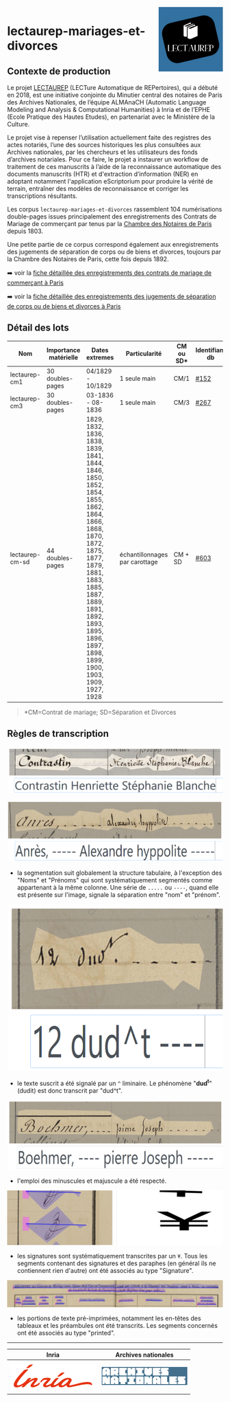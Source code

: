 <img src="static/img/logo_lectaurep.png" width=150 align=right>

# lectaurep-mariages-et-divorces

<!--
badges HUMGenerator 

![Region Badges](https://img.shields.io/endpoint?url=https://gist.githubusercontent.com/alix-tz/3e874d10f960e52ab611749c81a64d76/raw/bronod_regions.json)
![Lines Badges](https://img.shields.io/endpoint?url=https://gist.githubusercontent.com/alix-tz/3e874d10f960e52ab611749c81a64d76/raw/bronod_lines.json)
![Characters Badges](https://img.shields.io/endpoint?url=https://gist.githubusercontent.com/alix-tz/3e874d10f960e52ab611749c81a64d76/raw/bronod_chars.json)

-->

## Contexte de production 

Le projet [LECTAUREP](https://lectaurep.hypotheses.org/) (LECTure Automatique de REPertoires), qui a débuté en 2018, est une initiative conjointe du Minutier central des notaires de Paris des Archives Nationales, de l’équipe ALMAnaCH (Automatic Language Modeling and Analysis &amp; Computational Humanities) à Inria et de l’EPHE (Ecole Pratique des Hautes Etudes), en partenariat avec le Ministère de la Culture.

Le projet vise à repenser l’utilisation actuellement faite des registres des actes notariés, l’une des sources historiques les plus consultées aux Archives nationales, par les chercheurs et les utilisateurs des fonds d’archives notariales. Pour ce faire, le projet a instaurer un workflow de traitement de ces manuscrits à l’aide de la reconnaissance automatique des documents manuscrits (HTR) et d'extraction d’information (NER) en adoptant notamment l'application eScriptorium pour produire la vérité de terrain, entraîner des modèles de reconnaissance et corriger les transcriptions résultants.

Les corpus `lectaurep-mariages-et-divorces` rassemblent 104 numérisations double-pages issues principalement des enregistrements des Contrats de Mariage de commerçant par tenus par la [Chambre des Notaires de Paris](https://www.siv.archives-nationales.culture.gouv.fr/siv/rechercheconsultation/consultation/producteur/consultationProducteur.action?notProdId=FRAN_NP_050648&withoutContext=true) depuis 1803. 

Une petite partie de ce corpus correspond également aux enregistrements des jugements de séparation de corps ou de biens et divorces, toujours par la Chambre des Notaires de Paris, cette fois depuis 1892.


:arrow_right: voir la [fiche détaillée des enregistrements des contrats de mariage de commerçant à Paris](https://www.siv.archives-nationales.culture.gouv.fr/siv/rechercheconsultation/consultation/ir/consultationIR.action?formCaller=&irId=FRAN_IR_50229&gotoArchivesNums=false&defaultResultPerPage=&frontIr=&optionFullText=&fullText=&udId=&consIr=&details=false&page=&auSeinIR=false)

:arrow_right: voir la [fiche détaillée des enregistrements des jugements de séparation de corps ou de biens et divorces à Paris](https://www.siv.archives-nationales.culture.gouv.fr/siv/rechercheconsultation/consultation/ir/consultationIR.action?formCaller=&irId=FRAN_IR_056926&gotoArchivesNums=false&defaultResultPerPage=&frontIr=&optionFullText=&fullText=&udId=&consIr=&details=false&page=&auSeinIR=false)

## Détail des lots

| Nom             | Importance matérielle | Dates extremes    | Particularité | CM ou SD\* | Identifiant db |
| --------------- | --------------------- | ----------------- | ------------- | -------- | -------------- |
| lectaurep-cm1   | 30 doubles-pages      | 04/1829 - 10/1829 | 1 seule main  | CM/1     | [#152](https://escriptorium.inria.fr/document/152/images/) |
| lectaurep-cm3   | 30 doubles-pages      | 03-1836 - 08-1836 | 1 seule main  | CM/3     | [#267](https://escriptorium.inria.fr/document/267/images/) |
| lectaurep-cm-sd | 44 doubles-pages      | 1829, 1832, 1836, 1838, 1839, 1841, 1844, 1846, 1850, 1852, 1854, 1855, 1862, 1864, 1866, 1868, 1870, 1872, 1875, 1877, 1879, 1881, 1883, 1885, 1887, 1889, 1891, 1892, 1893, 1895, 1896, 1897, 1898, 1899, 1900, 1903, 1909, 1927, 1928 | échantillonnages par carottage | CM + SD | [#603](https://escriptorium.inria.fr/document/603/images/) |

> \*CM=Contrat de mariage; SD=Séparation et Divorces

## Règles de transcription

![illus_segmentation](static/img/illus_segmentation1.png)

![illus_segmentation](static/img/illus_segmentation2.png)

- la segmentation suit globalement la structure tabulaire, à l'exception des "Noms" et "Prénoms" qui sont systématiquement segmentés comme appartenant à la même colonne. Une série de ` ..... ` ou ` ---- `, quand elle est présente sur l'image, signale la séparation entre "nom" et "prénom". 


![illus_superscript](static/img/illus_superscript.png)

- le texte suscrit a été signalé par un `^` liminaire. Le phénomène "**dud<sup>t</sup>**" (dudit) est donc transcrit par "dud^t".


![illus_upper](static/img/illus_casse.png)

- l'emploi des minuscules et majuscule a été respecté.


![illus_upper](static/img/illus_signatures.png)

- les signatures sont systématiquement transcrites par un `¥`. Tous les segments contenant des signatures et des paraphes (en général ils ne contiennent rien d'autre) ont été associés au type "Signature".


![illus_upper](static/img/illus_printed.png)

- les portions de texte pré-imprimées, notamment les en-têtes des tableaux et les préambules ont été transcrits. Les segments concernés ont été associés au type "printed".


---

<!-- logo institutionnels -->

| Inria                               | Archives nationales                                             |
| :---------------------------------: | :-------------------------------------------------------------: |
| ![inria](static/img/logo_inria.png) | ![archives nationales](static/img/logo_archives-nationales.png) |



